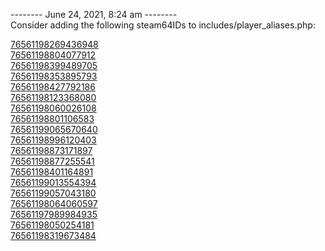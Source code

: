 
-------- June 24, 2021, 8:24 am --------  
Consider adding the following steam64IDs to includes/player_aliases.php:  

[76561198269436948](https://steamcommunity.com/profiles/76561198269436948)  
[76561198804077912](https://steamcommunity.com/profiles/76561198804077912)  
[76561198399489705](https://steamcommunity.com/profiles/76561198399489705)  
[76561198353895793](https://steamcommunity.com/profiles/76561198353895793)  
[76561198427792186](https://steamcommunity.com/profiles/76561198427792186)  
[76561198123368080](https://steamcommunity.com/profiles/76561198123368080)  
[76561198060026108](https://steamcommunity.com/profiles/76561198060026108)  
[76561198801106583](https://steamcommunity.com/profiles/76561198801106583)  
[76561199065670640](https://steamcommunity.com/profiles/76561199065670640)  
[76561198996120403](https://steamcommunity.com/profiles/76561198996120403)  
[76561198873171897](https://steamcommunity.com/profiles/76561198873171897)  
[76561198877255541](https://steamcommunity.com/profiles/76561198877255541)  
[76561198401164891](https://steamcommunity.com/profiles/76561198401164891)  
[76561199013554394](https://steamcommunity.com/profiles/76561199013554394)  
[76561199057043180](https://steamcommunity.com/profiles/76561199057043180)  
[76561198064060597](https://steamcommunity.com/profiles/76561198064060597)  
[76561197989984935](https://steamcommunity.com/profiles/76561197989984935)  
[76561198050254181](https://steamcommunity.com/profiles/76561198050254181)  
[76561198319673484](https://steamcommunity.com/profiles/76561198319673484)  